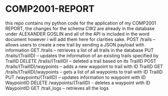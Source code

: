 # COMP2001-REPORT
this repo contains my python code for the application of my COMP2001 REPORT, the changes for the schema CW2 are already in the database under ALEXANDER GOSLIN and all of the API is included in the word
document however i will add them here for clarities sake.
POST /trails – allows users to create a new trail by sending a JSON payload with information
GET /trails – retrieves a list of all trails in the database
PUT /trails/(TrailID) – updates the information of an existing trails specified by TrailID
DELETE /trails/(TrailID) – deleted a trail based on its TrailID
POST /trails/(TrailID)/waypoints – adds a new waypoint to trail with ID TrailID
GET /trails/(TrailID)/waypoints – gets a list of all waypoints to trail with ID TrailID
PUT /waypoints/(TrailID) – updates information to waypoint with ID WaypointID
DELETE /waypoints/(TrailID) -  deletes a waypoint with ID WaypointID
GET /trail_logs – retrieves all the logs
